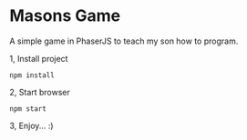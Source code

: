 # Masons Game
A simple game in PhaserJS to teach my son how to program.

1, Install project

    npm install

2, Start browser

    npm start

3, Enjoy... :)